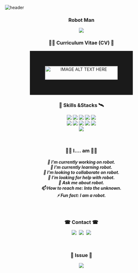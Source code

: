 ![header](https://capsule-render.vercel.app/api?type=soft&color=auto&height=150&section=header&text=YeongJunKim&fontSize=70&animation=twinkling)

<h3 align="center"> Robot Man </h3>

<p align="center">
<a href="https://hits.seeyoufarm.com"><img src="https://hits.seeyoufarm.com/api/count/incr/badge.svg?url=https%3A%2F%2Fgithub.com%2FYeongJunKim&count_bg=%2379C83D&title_bg=%23555555&icon=&icon_color=%23E7E7E7&title=hits&edge_flat=false"/></a>
</p>


<h3 align="center"> 💪🏿 Curriculum Vitae (CV) 💪 </h3>

<p align="center">
<a href="https://sites.google.com/view/colson96/%ED%99%88"><img src="https://img.shields.io/badge/Google%20site%20CV-34A853?style=for-the-badge&logo=Google&logoColor=white&link=https://sites.google.com/view/colson96/%ED%99%88"
alt="IMAGE ALT TEXT HERE" width="240" height="45" border="50" /></a>
</p>

<!--
<p align="center">
  <a href="https://sites.google.com/view/colson96/%ED%99%88"><img src="https://img.shields.io/badge/Google%20site-34A853?style=for-the-badge&logo=Google&logoColor=white&link=https://sites.google.com/view/colson96/%ED%99%88"/></a>
</p>
-->

<h3 align="center">🚀 Skills &Stacks 🛰</h3>

<p align="center">
<img src="https://img.shields.io/badge/Python-3766AB?style=for-the-badge&logo=Python&logoColor=white"/></a>
<img src="https://img.shields.io/badge/C-A8B9CC?style=for-the-badge&logo=C&logoColor=white"/></a>
<img src="https://img.shields.io/badge/C++-00599C?style=for-the-badge&logo=C%2B%2B&logoColor=white"/></a>
<img src="https://img.shields.io/badge/CSharp-239120?style=for-the-badge&logo=CSharp&logoColor=white"/></a>
<img src="https://img.shields.io/badge/Matlab-232340?style=for-the-badge&logo=&logoColor=white"/></a>
<br>
<img src="https://img.shields.io/badge/ROS-22314E?style=for-the-badge&logo=ROS&logoColor=white"/></a>
<img src="https://img.shields.io/badge/STMicroelectronics/STM32-03234B?style=for-the-badge&logo=STMicroelectronics&logoColor=white"/></a>
<img src="https://img.shields.io/badge/Unity-000000?style=for-the-badge&logo=Unity&logoColor=white"/></a>
<img src="https://img.shields.io/badge/Autodesk/Inventor-0696D7?style=for-the-badge&logo=Autodesk&logoColor=white"/></a>
<img src="https://img.shields.io/badge/PADS-344133?style=for-the-badge&logo=&logoColor=white"/></a>
<br>
<img src="https://img.shields.io/badge/QT-41CD52?style=for-the-badge&logo=Qt&logoColor=white"/></a>
</p>

<br>

<h3 align="center">🤷‍♀️ I.... am 🤷‍♂️</h3>
<h5 align="center"> 🔭 I’m currently working on robot. <br>
🌱 I’m currently learning robot. <br>
👯 I’m looking to collaborate on robot. <br>
🤔 I’m looking for help with robot. <br>
💬 Ask me about robot. <br>
📫 How to reach me: Into the unknown. <br>
⚡ Fun fact: I am a robot. </h5>

<br>

<h3 align="center"> ☎ Contact ☎ </h3>
<p align="center">
  <a href="https://www.youtube.com/channel/UCVGnVztdbq1ZCPItX1hdQHA"><img src="https://img.shields.io/badge/Youtube-FF0000?style=for-the-badge&logo=Youtube&logoColor=white&link=https://www.youtube.com/channel/UCVGnVztdbq1ZCPItX1hdQHA"/></a>&nbsp
  <a href="https://www.instagram.com/__yeongjun/"><img src="https://img.shields.io/badge/Instagram-E4405F?style=for-the-badge&logo=Instagram&logoColor=white&link=https://www.instagram.com/__yeongjun/"/></a>&nbsp
  <a href="mailto:dud3722000@naver.com"><img src="https://img.shields.io/badge/Gmail-d14836?style=for-the-badge&logo=Gmail&logoColor=white&link=dud3722000@naver.com"/></a>
</p>
<br>

<h3 align="center"> 🎃 Issue 🎃 </h3>
<p align="center">
  <a href="https://github.com/YeongJunKim/issue/issues/"><img src="https://img.shields.io/badge/Git-F05032?style=for-the-badge&logo=Git&logoColor=white&link=https://github.com/YeongJunKim/issue/issues"/></a>
</p>











<!--
**YeongJunKim/YeongJunKim** is a ✨ _special_ ✨ repository because its `README.md` (this file) appears on your GitHub profile.

Here are some ideas to get you started:

- 🔭 I’m currently working on ...
- 🌱 I’m currently learning ...
- 👯 I’m looking to collaborate on ...
- 🤔 I’m looking for help with ...
- 💬 Ask me about ...
- 📫 How to reach me: ...
- 😄 Pronouns: ...
- ⚡ Fun fact: ...
-->
                 
                
